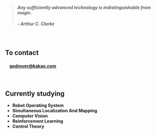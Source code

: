 > #### *Any sufficiently advanced technology is indistinguishable from magic.*
> ##### - Arthur C. Clarke

　

## **To contact**

#### 　[godrover@kakao.com](mailto:godrover@kakao.com)

　

## **Currently studying**


- **Robot Operating System**
- **Simultaneous Localization And Mapping**
- **Computer Vision**
- **Reinforcement Learning**
- **Control Theory**
